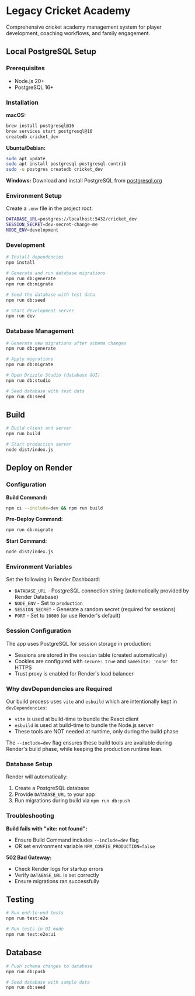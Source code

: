 # Legacy Cricket Academy

Comprehensive cricket academy management system for player development, coaching workflows, and family engagement.

## Local PostgreSQL Setup

### Prerequisites
- Node.js 20+
- PostgreSQL 16+

### Installation

**macOS:**
```bash
brew install postgresql@16
brew services start postgresql@16
createdb cricket_dev
```

**Ubuntu/Debian:**
```bash
sudo apt update
sudo apt install postgresql postgresql-contrib
sudo -u postgres createdb cricket_dev
```

**Windows:**
Download and install PostgreSQL from [postgresql.org](https://www.postgresql.org/download/windows/)

### Environment Setup

Create a `.env` file in the project root:
```bash
DATABASE_URL=postgres://localhost:5432/cricket_dev
SESSION_SECRET=dev-secret-change-me
NODE_ENV=development
```

### Development

```bash
# Install dependencies
npm install

# Generate and run database migrations
npm run db:generate
npm run db:migrate

# Seed the database with test data
npm run db:seed

# Start development server
npm run dev
```

### Database Management

```bash
# Generate new migrations after schema changes
npm run db:generate

# Apply migrations
npm run db:migrate

# Open Drizzle Studio (database GUI)
npm run db:studio

# Seed database with test data
npm run db:seed
```

## Build

```bash
# Build client and server
npm run build

# Start production server
node dist/index.js
```

## Deploy on Render

### Configuration

**Build Command:**
```bash
npm ci --include=dev && npm run build
```

**Pre-Deploy Command:**
```bash
npm run db:migrate
```

**Start Command:**
```bash
node dist/index.js
```

### Environment Variables

Set the following in Render Dashboard:

- `DATABASE_URL` - PostgreSQL connection string (automatically provided by Render Database)
- `NODE_ENV` - Set to `production`
- `SESSION_SECRET` - Generate a random secret (required for sessions)
- `PORT` - Set to `10000` (or use Render's default)

### Session Configuration

The app uses PostgreSQL for session storage in production:
- Sessions are stored in the `session` table (created automatically)
- Cookies are configured with `secure: true` and `sameSite: 'none'` for HTTPS
- Trust proxy is enabled for Render's load balancer

### Why devDependencies are Required

Our build process uses `vite` and `esbuild` which are intentionally kept in `devDependencies`:
- `vite` is used at build-time to bundle the React client
- `esbuild` is used at build-time to bundle the Node.js server
- These tools are NOT needed at runtime, only during the build phase

The `--include=dev` flag ensures these build tools are available during Render's build phase, while keeping the production runtime lean.

### Database Setup

Render will automatically:
1. Create a PostgreSQL database
2. Provide `DATABASE_URL` to your app
3. Run migrations during build via `npm run db:push`

### Troubleshooting

**Build fails with "vite: not found":**
- Ensure Build Command includes `--include=dev` flag
- OR set environment variable `NPM_CONFIG_PRODUCTION=false`

**502 Bad Gateway:**
- Check Render logs for startup errors
- Verify `DATABASE_URL` is set correctly
- Ensure migrations ran successfully

## Testing

```bash
# Run end-to-end tests
npm run test:e2e

# Run tests in UI mode
npm run test:e2e:ui
```

## Database

```bash
# Push schema changes to database
npm run db:push

# Seed database with sample data
npm run db:seed
```

